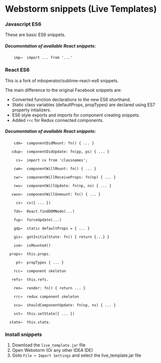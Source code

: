 # Webstorm snippets (Live Templates)

### Javascript ES6

These are basic ES6 snippets.
 
##### Documentation of available React snippets:
 
```
    imp→  import ... from '...'
```

### React ES6

This is a fork of mboperator/sublime-react-es6 snippets.

The main difference to the original Facebook snippets are:

- Converted function declarations to the new ES6 shorthand.
- Static class variables (defaultProps, propTypes) are declared using ES7 property intializers.
- ES6 style exports and imports for component creating snippets.
- Added `rrc` for Redux connected components.

##### Documentation of available React snippets:

```
    cdm→  componentDidMount: fn() { ... }

   cdup→  componentDidUpdate: fn(pp, ps) { ... }

     cs→  import cx from 'classnames';

    cwm→  componentWillMount: fn() { ... }

    cwr→  componentWillReceiveProps: fn(np) { ... }

    cwu→  componentWillUpdate: fn(np, ns) { ... }

   cwun→  componentWillUnmount: fn() { ... }

     cx→  cx({ ... })

    fdn→  React.findDOMNode(...)

    fup→  forceUpdate(...)

    gdp→  static defaultProps = { ... } 

    gis→  getInitialState: fn() { return {...} } 

    ism→  isMounted()

  props→  this.props.

     pt→  propTypes { ... }

    rcc→  component skeleton

   refs→  this.refs.

    ren→  render: fn() { return ... }

    rrc→  redux component skeleton

    scu→  shouldComponentUpdate: fn(np, ns) { ... }

    sst→  this.setState({ ... })

  state→  this.state.

```



### Install snippets

1. Download the `live_template.jar` file
2. Open Webstorm (Or any other IDEA IDE)
3. Goto `File > Import Settings` and select the live_template.jar file


